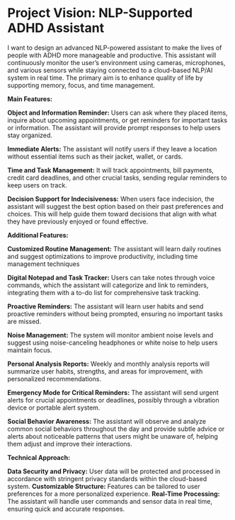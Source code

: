 # Project Vision: NLP-Supported ADHD Assistant

I want to design an advanced NLP-powered assistant to make the lives of people with ADHD more manageable and productive. This assistant will continuously monitor the user’s environment using cameras, microphones, and various sensors while staying connected to a cloud-based NLP/AI system in real time. The primary aim is to enhance quality of life by supporting memory, focus, and time management.

**Main Features:**

**Object and Information Reminder:**
        Users can ask where they placed items, inquire about upcoming appointments, or get reminders for important tasks or information. The assistant will provide prompt responses to help users stay organized.

**Immediate Alerts:**
        The assistant will notify users if they leave a location without essential items such as their jacket, wallet, or cards.

**Time and Task Management:**
        It will track appointments, bill payments, credit card deadlines, and other crucial tasks, sending regular reminders to keep users on track.

**Decision Support for Indecisiveness:**
        When users face indecision, the assistant will suggest the best option based on their past preferences and choices. This will help guide them toward decisions that align with what they have previously enjoyed or found effective.

**Additional Features:**

**Customized Routine Management:**
        The assistant will learn daily routines and suggest optimizations to improve productivity, including time management techniques

**Digital Notepad and Task Tracker:**
        Users can take notes through voice commands, which the assistant will categorize and link to reminders, integrating them with a to-do list for comprehensive task tracking.

**Proactive Reminders:**
        The assistant will learn user habits and send proactive reminders without being prompted, ensuring no important tasks are missed.

**Noise Management:**
        The system will monitor ambient noise levels and suggest using noise-canceling headphones or white noise to help users maintain focus.

**Personal Analysis Reports:**
        Weekly and monthly analysis reports will summarize user habits, strengths, and areas for improvement, with personalized recommendations.

**Emergency Mode for Critical Reminders:**
        The assistant will send urgent alerts for crucial appointments or deadlines, possibly through a vibration device or portable alert system.

**Social Behavior Awareness:** 
        The assistant will observe and analyze common social behaviors throughout the day and provide subtle advice or alerts about noticeable patterns that users might be unaware of, helping them adjust and improve their interactions.

**Technical Approach:**

**Data Security and Privacy:** User data will be protected and processed in accordance with stringent privacy standards within the cloud-based system.
**Customizable Structure:** Features can be tailored to user preferences for a more personalized experience.
**Real-Time Processing:** The assistant will handle user commands and sensor data in real time, ensuring quick and accurate responses.
